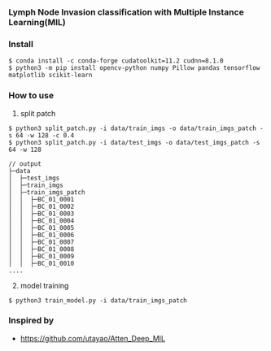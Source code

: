 ### Lymph Node Invasion classification with Multiple Instance Learning(MIL)


### Install
```
$ conda install -c conda-forge cudatoolkit=11.2 cudnn=8.1.0
$ python3 -m pip install opencv-python numpy Pillow pandas tensorflow matplotlib scikit-learn
```

### How to use
1. split patch
```
$ python3 split_patch.py -i data/train_imgs -o data/train_imgs_patch -s 64 -w 128 -c 0.4
$ python3 split_patch.py -i data/test_imgs -o data/test_imgs_patch -s 64 -w 128
```

``` 
// output
├─data
│  ├─test_imgs
│  ├─train_imgs
│  ├─train_imgs_patch
│  │  ├─BC_01_0001
│  │  ├─BC_01_0002
│  │  ├─BC_01_0003
│  │  ├─BC_01_0004
│  │  ├─BC_01_0005
│  │  ├─BC_01_0006
│  │  ├─BC_01_0007
│  │  ├─BC_01_0008
│  │  ├─BC_01_0009
│  │  ├─BC_01_0010
....

```

2. model training
```
$ python3 train_model.py -i data/train_imgs_patch
```


### Inspired by 
- https://github.com/utayao/Atten_Deep_MIL

